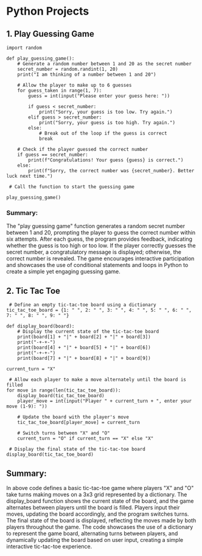 # Python Projects

## 1. Play Guessing Game

```
import random

def play_guessing_game():
    # Generate a random number between 1 and 20 as the secret number
    secret_number = random.randint(1, 20)
    print("I am thinking of a number between 1 and 20")

    # Allow the player to make up to 6 guesses
    for guess_taken in range(1, 7):
        guess = int(input("Please enter your guess here: "))

        if guess < secret_number:
            print("Sorry, your guess is too low. Try again.")
        elif guess > secret_number:
            print("Sorry, your guess is too high. Try again.")
        else:
            # Break out of the loop if the guess is correct
            break

    # Check if the player guessed the correct number
    if guess == secret_number:
        print(f"Congratulations! Your guess {guess} is correct.")
    else:
        print(f"Sorry, the correct number was {secret_number}. Better luck next time.")

 # Call the function to start the guessing game

play_guessing_game()

```

### Summary:

The "play guessing game" function generates a random secret number between 1 and 20, prompting the player to guess the correct number within six attempts. After each guess, the program provides feedback, indicating whether the guess is too high or too low. If the player correctly guesses the secret number, a congratulatory message is displayed; otherwise, the correct number is revealed. The game encourages interactive participation and showcases the use of conditional statements and loops in Python to create a simple yet engaging guessing game.


## 2. Tic Tac Toe

```
 # Define an empty tic-tac-toe board using a dictionary
tic_tac_toe_board = {1: " ", 2: " ", 3: " ", 4: " ", 5: " ", 6: " ", 7: " ", 8: " ", 9: " "}

def display_board(board):
    # Display the current state of the tic-tac-toe board
    print(board[1] + "|" + board[2] + "|" + board[3])
    print("-+-+-")
    print(board[4] + "|" + board[5] + "|" + board[6])
    print("-+-+-")
    print(board[7] + "|" + board[8] + "|" + board[9])

current_turn = "X"

 # Allow each player to make a move alternately until the board is filled
for move in range(len(tic_tac_toe_board)):
    display_board(tic_tac_toe_board)
    player_move = int(input("Player " + current_turn + ", enter your move (1-9): "))
    
    # Update the board with the player's move
    tic_tac_toe_board[player_move] = current_turn
    
    # Switch turns between "X" and "O"
    current_turn = "O" if current_turn == "X" else "X"

 # Display the final state of the tic-tac-toe board
display_board(tic_tac_toe_board)

```

## Summary:

In above code defines a basic tic-tac-toe game where players "X" and "O" take turns making moves on a 3x3 grid represented by a dictionary. The display_board function shows the current state of the board, and the game alternates between players until the board is filled. Players input their moves, updating the board accordingly, and the program switches turns. The final state of the board is displayed, reflecting the moves made by both players throughout the game. The code showcases the use of a dictionary to represent the game board, alternating turns between players, and dynamically updating the board based on user input, creating a simple interactive tic-tac-toe experience.

